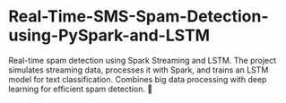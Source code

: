 # Real-Time-SMS-Spam-Detection-using-PySpark-and-LSTM
Real-time spam detection using Spark Streaming and LSTM. The project simulates streaming data, processes it with Spark, and trains an LSTM model for text classification. Combines big data processing with deep learning for efficient spam detection. 🚀
